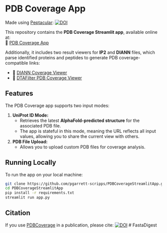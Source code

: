 # PDB Coverage App

Made using [Peptacular](https://github.com/pgarrett-scripps/peptacular): [![DOI](https://zenodo.org/badge/591504879.svg)](https://doi.org/10.5281/zenodo.15054278)

This repository contains the **PDB Coverage Streamlit app**, available online at:  
🔗 [PDB Coverage App](https://pdb-cov.streamlit.app/)

Additionally, it includes two result viewers for **IP2** and **DIANN** files, which parse identified proteins and peptides to generate PDB coverage-compatible links:  
- 🔗 [DIANN Coverage Viewer](https://diann-coverage.streamlit.app/)  
- 🔗 [DTAFilter PDB Coverage Viewer](https://dtafilter-pdb-coverage.streamlit.app/)  

## Features
The PDB Coverage app supports two input modes:  
1. **UniProt ID Mode:**  
   - Retrieves the latest **AlphaFold-predicted structure** for the associated PDB file.  
   - The app is stateful in this mode, meaning the URL reflects all input values, allowing you to share the current view with others.  
2. **PDB File Upload:**  
   - Allows you to upload custom PDB files for coverage analysis.  

## Running Locally
To run the app on your local machine:  
```bash
git clone https://github.com/pgarrett-scripps/PDBCoverageStreamlitApp.git
cd PDBCoverageStreamlitApp
pip install -r requirements.txt
streamlit run app.py
```

## Citation

If you use [PDBCoverage](https://github.com/pgarrett-scripps/PDBCoverageStreamlitApp) in a publication, please cite: [![DOI](https://zenodo.org/badge/798509918.svg)](https://doi.org/10.5281/zenodo.15066418)
#   F a s t a D i g e s t  
 